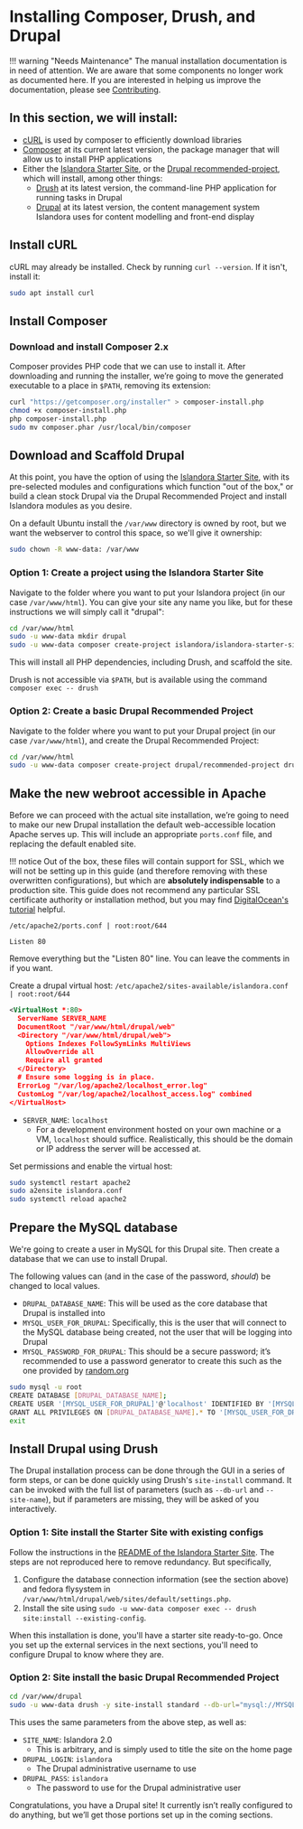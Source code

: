 # Installing Composer, Drush, and Drupal

!!! warning "Needs Maintenance"
    The manual installation documentation is in need of attention. We are aware that some components no longer work as documented here. If you are interested in helping us improve the documentation, please see [Contributing](../../../contributing/CONTRIBUTING).

## In this section, we will install:

- [cURL](https://curl.se/) is used by composer to efficiently download libraries
- [Composer](https://getcomposer.org/) at its current latest version, the package manager that will allow us to install PHP applications
- Either the [Islandora Starter Site](https://github.com/Islandora/islandora-starter-site/), or the [Drupal recommended-project](https://www.drupal.org/docs/develop/using-composer/starting-a-site-using-drupal-composer-project-templates#s-drupalrecommended-project), which will install, among other things:
    - [Drush](https://www.drush.org/) at its latest version, the command-line PHP application for running tasks in Drupal
    - [Drupal](https://www.drupal.org/) at its latest version, the content management system Islandora uses for content modelling and front-end display

## Install cURL

cURL may already be installed. Check by running `curl --version`. If it isn't, install it:

```bash
sudo apt install curl
```

## Install Composer

### Download and install Composer 2.x

Composer provides PHP code that we can use to install it. After downloading and running the installer, we’re going to move the generated executable to a place in `$PATH`, removing its extension:

```bash
curl "https://getcomposer.org/installer" > composer-install.php
chmod +x composer-install.php
php composer-install.php
sudo mv composer.phar /usr/local/bin/composer
```


## Download and Scaffold Drupal

At this point, you have the option of using the [Islandora Starter Site](https://github.com/Islandora/islandora-starter-site/), with its pre-selected modules
and configurations which function "out of the box," or build a clean stock Drupal via the Drupal Recommended Project and install
Islandora modules as you desire.

On a default Ubuntu install the `/var/www` directory is owned by root, but we want the webserver to control this space, so we'll give it ownership:

```bash
sudo chown -R www-data: /var/www
```


### Option 1: Create a project using the Islandora Starter Site

Navigate to the folder where you want to put your Islandora project (in our case `/var/www/html`). You can give your site any name you like, but for these instructions we will simply call it "drupal":

```bash
cd /var/www/html
sudo -u www-data mkdir drupal
sudo -u www-data composer create-project islandora/islandora-starter-site drupal
```

This will install all PHP dependencies, including Drush, and scaffold the site.

Drush is not accessible via `$PATH`, but is available using the command `composer exec -- drush` 

### Option 2: Create a basic Drupal Recommended Project

Navigate to the folder where you want to put your Drupal project (in our case `/var/www/html`), and
create the Drupal Recommended Project:

```bash
cd /var/www/html
sudo -u www-data composer create-project drupal/recommended-project drupal
```


## Make the new webroot accessible in Apache

Before we can proceed with the actual site installation, we’re going to need to make our new Drupal installation the default web-accessible location Apache serves up. This will include an appropriate `ports.conf` file, and replacing the default enabled site.

!!! notice
    Out of the box, these files will contain support for SSL, which we will not be setting up in this guide (and therefore removing with these overwritten configurations), but which are **absolutely indispensable** to a production site. This guide does not recommend any particular SSL certificate authority or installation method, but you may find [DigitalOcean's tutorial](https://www.digitalocean.com/community/tutorials/how-to-install-an-ssl-certificate-from-a-commercial-certificate-authority) helpful.

`/etc/apache2/ports.conf | root:root/644`
```
Listen 80
```

Remove everything but the "Listen 80" line. You can leave the comments in if you want.

Create a drupal virtual host:
`/etc/apache2/sites-available/islandora.conf | root:root/644`
```xml
<VirtualHost *:80>
  ServerName SERVER_NAME
  DocumentRoot "/var/www/html/drupal/web"
  <Directory "/var/www/html/drupal/web">
    Options Indexes FollowSymLinks MultiViews
    AllowOverride all
    Require all granted
  </Directory>
  # Ensure some logging is in place.
  ErrorLog "/var/log/apache2/localhost_error.log"
  CustomLog "/var/log/apache2/localhost_access.log" combined
</VirtualHost>
```
- `SERVER_NAME`: `localhost`
    - For a development environment hosted on your own machine or a VM, `localhost` should suffice. Realistically, this should be the domain or IP address the server will be accessed at.

Set permissions and enable the virtual host:

```bash
sudo systemctl restart apache2
sudo a2ensite islandora.conf
sudo systemctl reload apache2
```
## Prepare the MySQL database

We're going to create a user in MySQL for this Drupal site. Then create a database that we can use to install Drupal.

The following values can (and in the case of the password, *should*) be changed to local values.

- `DRUPAL_DATABASE_NAME`: This will be used as the core database that Drupal is installed into
- `MYSQL_USER_FOR_DRUPAL`: Specifically, this is the user that will connect to the MySQL database being created, not the user that will be logging into Drupal
- `MYSQL_PASSWORD_FOR_DRUPAL`:  This should be a secure password; it’s recommended to use a password generator to create this such as the one provided by [random.org](https://www.random.org/passwords/)

```bash
sudo mysql -u root
CREATE DATABASE [DRUPAL_DATABASE_NAME];
CREATE USER '[MYSQL_USER_FOR_DRUPAL]'@'localhost' IDENTIFIED BY '[MYSQL_PASSWORD_FOR_DRUPAL]';
GRANT ALL PRIVILEGES ON [DRUPAL_DATABASE_NAME].* TO '[MYSQL_USER_FOR_DRUPAL]'@'localhost';
exit
```

## Install Drupal using Drush

The Drupal installation process can be done through the GUI in a series of form steps, or can be done quickly using Drush's `site-install` command. It can be invoked with the full list of parameters (such as `--db-url` and `--site-name`), but if parameters are missing, they will be asked of you interactively.

### Option 1: Site install the Starter Site with existing configs

Follow the instructions in the [README of the Islandora Starter Site](https://github.com/Islandora/islandora-starter-site/#usage).
The steps are not reproduced here to remove redundancy. But specifically,

1. Configure the database connection information (see the section above) and fedora flysystem in `/var/www/html/drupal/web/sites/default/settings.php`.
2. Install the site using `sudo -u www-data composer exec -- drush site:install --existing-config`.

When this installation is done, you'll have a starter site ready-to-go. Once you set up the external services in the next sections, you'll need to configure Drupal to know where they are.

### Option 2: Site install the basic Drupal Recommended Project

```bash
cd /var/www/drupal
sudo -u www-data drush -y site-install standard --db-url="mysql://MYSQL_USER_FOR_DRUPAL:MYSQL_PASSWORD_FOR_DRUPAL@127.0.0.1:3306/DRUPAL_DATABASE_NAME" --site-name="SITE_NAME" --account-name=DRUPAL_LOGIN --account-pass=DRUPAL_PASS
```
This uses the same parameters from the above step, as well as:

- `SITE_NAME`: Islandora 2.0
    - This is arbitrary, and is simply used to title the site on the home page
- `DRUPAL_LOGIN`: `islandora`
    - The Drupal administrative username to use
- `DRUPAL_PASS`: `islandora`
    - The password to use for the Drupal administrative user

Congratulations, you have a Drupal site! It currently isn’t really configured to do anything, but we’ll get those portions set up in the coming sections.
